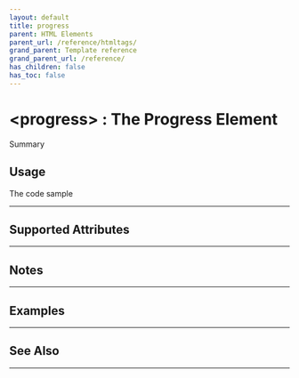 ```yaml
---
layout: default
title: progress
parent: HTML Elements
parent_url: /reference/htmltags/
grand_parent: Template reference
grand_parent_url: /reference/
has_children: false
has_toc: false
---
```


# &lt;progress&gt; : The Progress Element

Summary

## Usage

 The code sample

---

## Supported Attributes


---

## Notes


---

## Examples


---


## See Also


---

